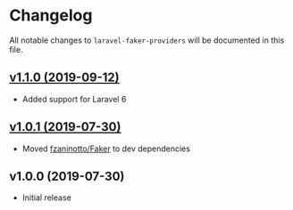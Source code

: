 # Changelog

All notable changes to `laravel-faker-providers` will be documented in this file.

## [v1.1.0 (2019-09-12)](https://github.com/chinleung/laravel-faker-providers/compare/v1.0.1...v1.1.0)

- Added support for Laravel 6

## [v1.0.1 (2019-07-30)](https://github.com/chinleung/laravel-faker-providers/compare/v1.0.0...v1.0.1)

- Moved [fzaninotto/Faker](https://github.com/fzaninotto/Faker) to dev dependencies

## v1.0.0 (2019-07-30)

- Initial release
